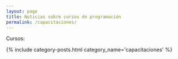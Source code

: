 ```yaml
---
layout: page
title: Noticias sobre cursos de programación
permalink: /capacitaciones/
---
```


Cursos:

{% include category-posts.html category_name='capacitaciones'  %}
